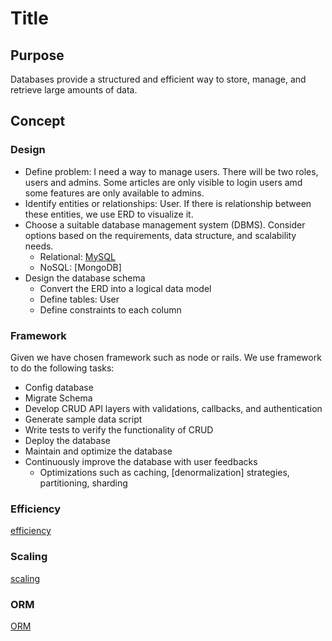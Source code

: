 # Title

## Purpose

Databases provide a structured and efficient way to store, manage, and retrieve large amounts of data.

## Concept

### Design

* Define problem: I need a way to manage users. There will be two roles, users and admins. Some articles are only visible to login users amd some features are only available to admins.
* Identify entities or relationships: User. If there is relationship between these entities, we use ERD to visualize it.
* Choose a suitable database management system (DBMS). Consider options based on the requirements, data structure, and scalability needs.
  * Relational: [MySQL](/blog/software/database/mysql)
  * NoSQL: [MongoDB]
* Design the database schema
  * Convert the ERD into a logical data model
  * Define tables: User
  * Define constraints to each column

### Framework

Given we have chosen framework such as node or rails. We use framework to do the following tasks:

* Config database
* Migrate Schema
* Develop CRUD API layers with validations, callbacks, and authentication
* Generate sample data script
* Write tests to verify the functionality of CRUD
* Deploy the database
* Maintain and optimize the database
* Continuously improve the database with user feedbacks
  * Optimizations such as caching, [denormalization] strategies, partitioning, sharding

### Efficiency

[efficiency](/blog/software/database/efficiency)

### Scaling

[scaling](/blog/software/database/scaling)

### ORM

[ORM](/blog/software/database/orm)
